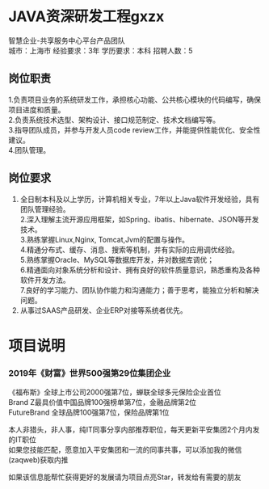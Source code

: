 # JAVA资深研发工程gxzx
智慧企业-共享服务中心平台产品团队  
城市：上海市 经验要求：3年 学历要求：本科  招聘人数：5

## 岗位职责
1.负责项目业务的系统研发工作，承担核心功能、公共核心模块的代码编写，确保项目进度和质量。   
2.负责系统技术选型、架构设计、接口规范制定、技术文档编写等。   
3.指导团队成员，并参与开发人员code review工作，并能提供性能优化、安全性建议。   
4.团队管理。

## 岗位要求
1. 全日制本科及以上学历，计算机相关专业，7年以上Java软件开发经验，具有团队管理经验。   
2.深入理解主流开源应用框架，如Spring、ibatis、hibernate、JSON等开发技术。   
3.熟练掌握Linux,Nginx, Tomcat,Jvm的配置与操作。   
4.精通分布式、缓存、消息、搜索等机制，并有实际的应用调优经验。   
5.熟练掌握Oracle、MySQL等数据库开发，并对数据库调优；   
6.精通面向对象系统分析和设计、拥有良好的软件质量意识，熟悉重构及各种软件开发方法。   
7.良好的学习能力、团队协作能力和沟通能力；善于思考，能独立分析和解决问题。   
8. 从事过SAAS产品研发、企业ERP对接等系统者优先。

# 项目说明

### 2019年《财富》世界500强第29位集团企业
《福布斯》全球上市公司2000强第7位，蝉联全球多元保险企业首位  
Brand Z最具价值中国品牌100强榜单第7位，金融品牌第2位  
FutureBrand 全球品牌100强第7位，保险品牌第1位

本人非猎头，非人事，纯IT同事分享内部推荐职位，每天更新平安集团2个月内发的IT职位  
如果您技能匹配，愿意加入平安集团和一流的同事共事，可以添加我的微信(zaqweb)获取内推 

如果该信息能帮忙获得更好的发展请为项目点亮Star，转发给有需要的朋友




